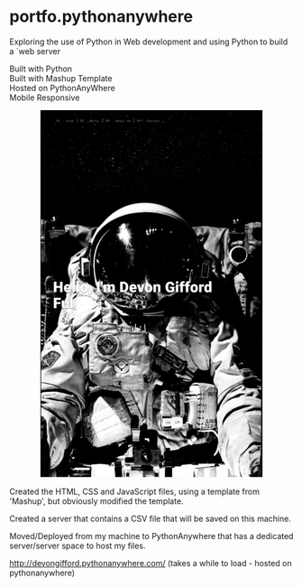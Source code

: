 # portfo.pythonanywhere

Exploring the use of Python in Web development and using Python to build a `web server

Built with Python <br>
Built with Mashup Template <br>
Hosted on PythonAnyWhere <br>
Mobile Responsive <br>

<p align='center'>
    <img src="z-ReadMe-media\FrontPage.png" alt="Demo" title="DemoImage" height="650">
</p>

Created the HTML, CSS and JavaScript files, using a template from 'Mashup', but obviously modified the template.

Created a server that contains a CSV file that will be saved on this machine.

Moved/Deployed from my machine to PythonAnywhere that has a dedicated server/server space to host my files.



http://devongifford.pythonanywhere.com/
(takes a while to load - hosted on pythonanywhere)